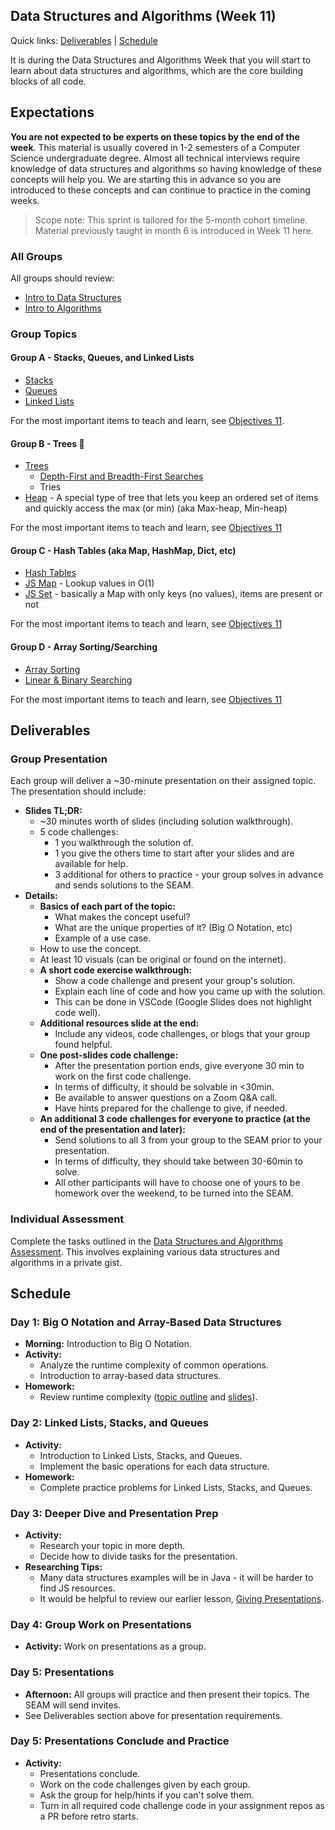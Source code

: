## Data Structures and Algorithms (Week 11)

Quick links: [Deliverables](#deliverables) | [Schedule](#schedule)

It is during the Data Structures and Algorithms Week that you will start to learn about data structures and algorithms, which are the core building blocks of all code.

## Expectations

**You are not expected to be experts on these topics by the end of the week**. This material is usually covered in 1-2 semesters of a Computer Science undergraduate degree. Almost all technical interviews require knowledge of data structures and algorithms so having knowledge of these concepts will help you. We are starting this in advance so you are introduced to these concepts and can continue to practice in the coming weeks.

> Scope note: This sprint is tailored for the 5-month cohort timeline. Material previously taught in month 6 is introduced in Week 11 here.

### All Groups

All groups should review:

- [Intro to Data Structures](../data-structures/intro-to-data-structures.md)
- [Intro to Algorithms](../algorithms/intro-to-algorithms.md)

### Group Topics

#### Group A - Stacks, Queues, and Linked Lists

- [Stacks](../data-structures/stack.md)
- [Queues](../data-structures/queues.md)
- [Linked Lists](../data-structures/linked-lists.md)

For the most important items to teach and learn, see [Objectives 11](../objectives/11.md#stacks--queues--linked-lists).

#### Group B - Trees 🌲

- [Trees](../data-structures/trees.md)
  - [Depth-First and Breadth-First Searches](../algorithms/searching.md#materials)
  - Tries
- [Heap](https://en.wikipedia.org/wiki/Binary_heap) - A special type of tree that lets you keep an ordered set of items and quickly access the max (or min) (aka Max-heap, Min-heap)

For the most important items to teach and learn, see [Objectives 11](../objectives/11.md#trees)

#### Group C - Hash Tables (aka Map, HashMap, Dict, etc)

- [Hash Tables](../data-structures/hash-tables.md)
- [JS Map](../javascript/javascript-maps.md) - Lookup values in O(1)
- [JS Set](../javascript/javascript-maps.md#set) - basically a Map with only keys (no values), items are present or not

For the most important items to teach and learn, see [Objectives 11](../objectives/11.md#hash-table)

#### Group D - Array Sorting/Searching

- [Array Sorting](../algorithms/sorting.md)
- [Linear & Binary Searching](../algorithms/searching.md#materials)

For the most important items to teach and learn, see [Objectives 11](../objectives/11.md#array-sortingsearching)

## Deliverables

### Group Presentation

Each group will deliver a ~30-minute presentation on their assigned topic. The presentation should include:

*   **Slides TL;DR:**
    *   ~30 minutes worth of slides (including solution walkthrough).
    *   5 code challenges:
        *   1 you walkthrough the solution of.
        *   1 you give the others time to start after your slides and are available for help.
        *   3 additional for others to practice - your group solves in advance and sends solutions to the SEAM.
*   **Details:**
    *   **Basics of each part of the topic:**
        *   What makes the concept useful?
        *   What are the unique properties of it? (Big O Notation, etc)
        *   Example of a use case.
    *   How to use the concept.
    *   At least 10 visuals (can be original or found on the internet).
    *   **A short code exercise walkthrough:**
        *   Show a code challenge and present your group's solution.
        *   Explain each line of code and how you came up with the solution.
        *   This can be done in VSCode (Google Slides does not highlight code well).
    *   **Additional resources slide at the end:**
        *   Include any videos, code challenges, or blogs that your group found helpful.
    *   **One post-slides code challenge:**
        *   After the presentation portion ends, give everyone 30 min to work on the first code challenge.
        *   In terms of difficulty, it should be solvable in <30min.
        *   Be available to answer questions on a Zoom Q&A call.
        *   Have hints prepared for the challenge to give, if needed.
    *   **An additional 3 code challenges for everyone to practice (at the end of the presentation and later):**
        *   Send solutions to all 3 from your group to the SEAM prior to your presentation.
        *   In terms of difficulty, they should take between 30-60min to solve.
        *   All other participants will have to choose one of yours to be homework over the weekend, to be turned into the SEAM.

### Individual Assessment

Complete the tasks outlined in the [Data Structures and Algorithms Assessment](data-structures-algorithms-assessment.md). This involves explaining various data structures and algorithms in a private gist.

## Schedule

### Day 1: Big O Notation and Array-Based Data Structures

*   **Morning:** Introduction to Big O Notation.
*   **Activity:**
    *   Analyze the runtime complexity of common operations.
    *   Introduction to array-based data structures.
*   **Homework:**
    *   Review runtime complexity ([topic outline](../runtime-complexity/runtime-complexity.md) and [slides](https://drive.google.com/open?id=1ZcOdekB_aP59huZdp4X0u6EfUJKgxzK7y8LqCmzSLC8)).

### Day 2: Linked Lists, Stacks, and Queues

*   **Activity:**
    *   Introduction to Linked Lists, Stacks, and Queues.
    *   Implement the basic operations for each data structure.
*   **Homework:**
    *   Complete practice problems for Linked Lists, Stacks, and Queues.

### Day 3: Deeper Dive and Presentation Prep

*   **Activity:**
    *   Research your topic in more depth.
    *   Decide how to divide tasks for the presentation.
*   **Researching Tips:**
    *   Many data structures examples will be in Java - it will be harder to find JS resources.
    *   It would be helpful to review our earlier lesson, [Giving Presentations](../giving-presentations/giving-presentations.md).

### Day 4: Group Work on Presentations

*   **Activity:** Work on presentations as a group.

### Day 5: Presentations

*   **Afternoon:** All groups will practice and then present their topics. The SEAM will send invites.
*   See Deliverables section above for presentation requirements.

### Day 5: Presentations Conclude and Practice

*   **Activity:**
    *   Presentations conclude.
    *   Work on the code challenges given by each group.
    *   Ask the group for help/hints if you can't solve them.
    *   Turn in all required code challenge code in your assignment repos as a PR before retro starts.
